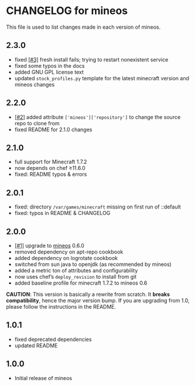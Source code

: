 # CHANGELOG for mineos

This file is used to list changes made in each version of mineos.

## 2.3.0

* fixed [\[#3\]](https://github.com/kaimi/chef-mineos/issues/3) fresh install 
  fails; trying to restart nonexistent service
* fixed some typos in the docs
* added GNU GPL license text
* updated `stock_profiles.py` template for the latest minecraft version and 
  mineos changes

## 2.2.0

* [\[#2\]](https://github.com/kaimi/chef-mineos/issues/2) added attribute 
  `['mineos']['repository']` to change the source repo to clone from
* fixed README for 2.1.0 changes

## 2.1.0

* full support for Minecraft 1.7.2
* now depends on chef ≥11.6.0
* fixed: README typos & errors

## 2.0.1

* fixed: directory `/var/games/minecraft` missing on first run of ::default
* fixed: typos in README & CHANGELOG

## 2.0.0

* [\[#1\]](https://github.com/kaimi/chef-mineos/issues/1) upgrade to 
  [mineos](https://github.com/hexparrot/mineos) 0.6.0
* removed dependency on apt-repo cookbook
* added dependency on logrotate cookbook
* switched from sun java to openjdk (as recommended by mineos)
* added a metric ton of attributes and configurability
* now uses chef’s `deploy_revision` to install from git
* added baseline profile for minecraft 1.7.2 to mineos 0.6

__CAUTION__: This version is basically a rewrite from scratch. It __breaks 
compatibility__, hence the major version bump. If you are upgrading from 
1.0, please follow the instructions in the README.

## 1.0.1

* fixed deprecated dependencies
* updated README

## 1.0.0

* Initial release of mineos
